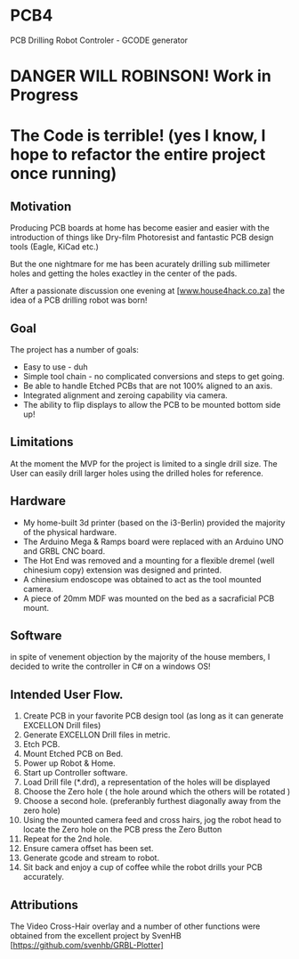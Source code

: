 # PCB4
PCB Drilling Robot Controler - GCODE generator

# DANGER WILL ROBINSON! Work in Progress

# The Code is terrible! (yes I know, I hope to refactor the entire project once running)

## Motivation
Producing PCB boards at home has become easier and easier with the introduction of things like 
Dry-film Photoresist and fantastic PCB design tools (Eagle, KiCad etc.) 

But the one nightmare for me has been acurately drilling sub millimeter holes and getting the holes 
exactley in the center of the pads. 

After a passionate discussion one evening at [www.house4hack.co.za] the idea of a
PCB drilling robot was born! 

## Goal
The project has a number of goals: 
- Easy to use - duh
- Simple tool chain - no complicated conversions and steps to get going.
- Be able to handle Etched PCBs that are not 100% aligned to an axis. 
- Integrated alignment and zeroing capability via camera.
- The ability to flip displays to allow the PCB to be mounted bottom side up!  

## Limitations
At the moment the MVP for the project is limited to a single drill size. 
The User can easily drill larger holes using the drilled holes for reference.

## Hardware
- My home-built 3d printer (based on the i3-Berlin) provided the majority of the physical hardware.
- The Arduino Mega & Ramps board were replaced with an Arduino UNO and GRBL CNC board. 
- The Hot End was removed and a mounting for a flexible dremel (well chinesium copy) extension was designed and printed.
- A chinesium endoscope was obtained to act as the tool mounted camera.
- A piece of 20mm MDF was mounted on the bed as a sacraficial PCB mount.

## Software 
in spite of venement objection by the majority of the house members, I decided to write the controller in
C# on a windows OS! 

## Intended User Flow.
1. Create PCB in your favorite PCB design tool (as long as it can generate EXCELLON Drill files)
2. Generate EXCELLON Drill files in metric.
3. Etch PCB.
4. Mount Etched PCB on Bed.
5. Power up Robot & Home.
6. Start up Controller software.
7. Load Drill file (*.drd), a representation of the holes will be displayed
8. Choose the Zero hole ( the hole around which the others will be rotated )
9. Choose a second hole. (preferanbly furthest diagonally away from the zero hole) 
10. Using the mounted camera feed and cross hairs, jog the robot head to locate the Zero hole on the PCB press the Zero Button
11. Repeat for the 2nd hole.
12. Ensure camera offset has been set.
13. Generate gcode and stream to robot.
14. Sit back and enjoy a cup of coffee while the robot drills your PCB accurately.

## Attributions
The Video Cross-Hair overlay and a number of other functions were obtained from the excellent project by SvenHB [https://github.com/svenhb/GRBL-Plotter]
